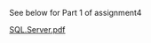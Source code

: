 See below for Part 1 of assignment4 

[SQL.Server.pdf](https://github.com/simone-betito/data-structures/files/2453509/SQL.Server.pdf)



